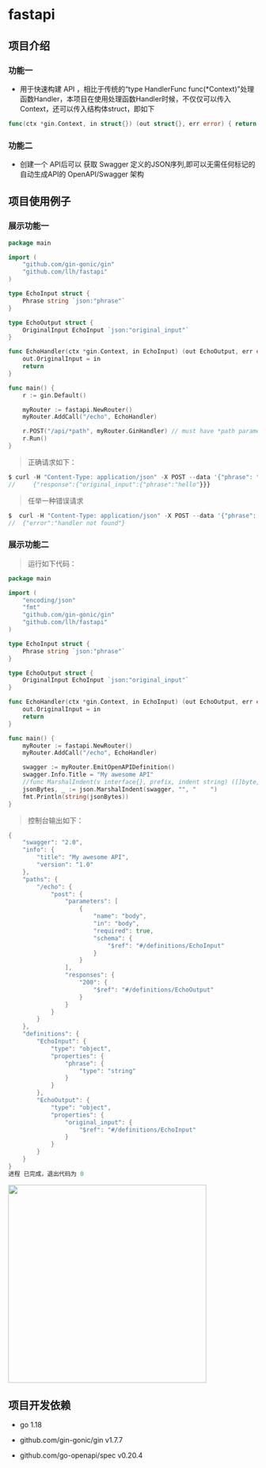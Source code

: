 # fastapi
## 项目介绍

### 功能一

* 用于快速构建 API ，相比于传统的“type HandlerFunc func(*Context)”处理函数Handler，本项目在使用处理函数Handler时候，不仅仅可以传入Context，还可以传入结构体struct，即如下

```go
func(ctx *gin.Context, in struct{}) (out struct{}, err error) { return }
```

### 功能二

* 创建一个 API后可以 获取 Swagger 定义的JSON序列,即可以无需任何标记的自动生成API的 OpenAPI/Swagger 架构

## 项目使用例子

### 展示功能一

```go
package main

import (
	"github.com/gin-gonic/gin"
	"github.com/llh/fastapi"
)

type EchoInput struct {
	Phrase string `json:"phrase"`
}

type EchoOutput struct {
	OriginalInput EchoInput `json:"original_input"`
}

func EchoHandler(ctx *gin.Context, in EchoInput) (out EchoOutput, err error) {
	out.OriginalInput = in
	return
}

func main() {
	r := gin.Default()

	myRouter := fastapi.NewRouter()
	myRouter.AddCall("/echo", EchoHandler)

	r.POST("/api/*path", myRouter.GinHandler) // must have *path parameter
	r.Run()
}

```

> 正确请求如下：

```go
$ curl -H "Content-Type: application/json" -X POST --data '{"phrase": "hello"}' localhost:8080/api/echo
//     {"response":{"original_input":{"phrase":"hello"}}}
```

> 任举一种错误请求

```GO
$  curl -H "Content-Type: application/json" -X POST --data '{"phrase": "hello"}' localhost:8080/api/echoaDASD
//  {"error":"handler not found"}

```

### 展示功能二

> 运行如下代码：

```go
package main

import (
	"encoding/json"
	"fmt"
	"github.com/gin-gonic/gin"
	"github.com/llh/fastapi"
)

type EchoInput struct {
	Phrase string `json:"phrase"`
}

type EchoOutput struct {
	OriginalInput EchoInput `json:"original_input"`
}

func EchoHandler(ctx *gin.Context, in EchoInput) (out EchoOutput, err error) {
	out.OriginalInput = in
	return
}

func main() {
	myRouter := fastapi.NewRouter()
	myRouter.AddCall("/echo", EchoHandler)

	swagger := myRouter.EmitOpenAPIDefinition()
	swagger.Info.Title = "My awesome API"
	//func MarshalIndent(v interface{}, prefix, indent string) ([]byte, error): MarshalIndent类似Marshal但会使用缩进将输出格式化。
	jsonBytes, _ := json.MarshalIndent(swagger, "", "    ")
	fmt.Println(string(jsonBytes))
}

```

> 控制台输出如下：

```go
{
    "swagger": "2.0",
    "info": {
        "title": "My awesome API",
        "version": "1.0"
    },
    "paths": {
        "/echo": {
            "post": {
                "parameters": [
                    {
                        "name": "body",
                        "in": "body",
                        "required": true,
                        "schema": {
                            "$ref": "#/definitions/EchoInput"
                        }
                    }
                ],
                "responses": {
                    "200": {
                        "$ref": "#/definitions/EchoOutput"
                    }
                }
            }
        }
    },
    "definitions": {
        "EchoInput": {
            "type": "object",
            "properties": {
                "phrase": {
                    "type": "string"
                }
            }
        },
        "EchoOutput": {
            "type": "object",
            "properties": {
                "original_input": {
                    "$ref": "#/definitions/EchoInput"
                }
            }
        }
    }
}
进程 已完成，退出代码为 0
```



<img src="https://mdmdmdmd.oss-cn-beijing.aliyuncs.com/img/146807480-be53b3fb-6de8-451f-8373-e8d6da54a032.png" width="400px" height="auto">

## 项目开发依赖

* go 1.18
* github.com/gin-gonic/gin v1.7.7

* github.com/go-openapi/spec v0.20.4

